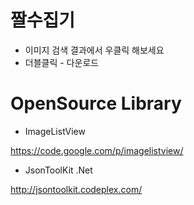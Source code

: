 ﻿짤수집기
==========

- 이미지 검색 결과에서 우클릭 해보세요
- 더블클릭 - 다운로드

OpenSource Library
==========

- ImageListView

https://code.google.com/p/imagelistview/
- JsonToolKit .Net

http://jsontoolkit.codeplex.com/

